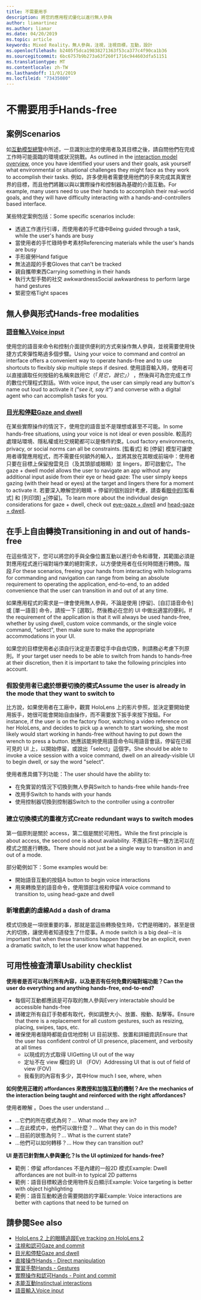 ```yaml
---
title: 不需要用手
description: 將您的應用程式優化以進行無人參與
author: liamartinez
ms.author: liamar
ms.date: 04/20/2019
ms.topic: article
keywords: Mixed Reality，無人參與，注視，注視目標，互動，設計
ms.openlocfilehash: b2405f5dca19838271363f53ca377c4f90ca1b36
ms.sourcegitcommit: 6bc6757b9b273a63f260f1716c944603dfa51151
ms.translationtype: MT
ms.contentlocale: zh-TW
ms.lasthandoff: 11/01/2019
ms.locfileid: "73435080"
---
```

# <a name="hands-free"></a><span data-ttu-id="e1320-104">不需要用手</span><span class="sxs-lookup"><span data-stu-id="e1320-104">Hands-free</span></span>

## <a name="scenarios"></a><span data-ttu-id="e1320-105">案例</span><span class="sxs-lookup"><span data-stu-id="e1320-105">Scenarios</span></span>

<span data-ttu-id="e1320-106">如[互動模型總覽](interaction-fundamentals.md)中所述，一旦識別出您的使用者及其目標之後，請自問他們在完成工作時可能面臨的環境或狀況挑戰。</span><span class="sxs-lookup"><span data-stu-id="e1320-106">As outlined in the [interaction model overview](interaction-fundamentals.md), once you have identified your users and their goals, ask yourself what environmental or situational challenges they might face as they work to accomplish their tasks.</span></span> <span data-ttu-id="e1320-107">例如，許多使用者需要使用他們的手來完成其真實世界的目標，而且他們將難以與以實際操作和控制器為基礎的介面互動。</span><span class="sxs-lookup"><span data-stu-id="e1320-107">For example, many users need to use their hands to accomplish their real-world goals, and they will have difficulty interacting with a hands-and-controllers based interface.</span></span> 

<span data-ttu-id="e1320-108">某些特定案例包括：</span><span class="sxs-lookup"><span data-stu-id="e1320-108">Some specific scenarios include:</span></span> 
* <span data-ttu-id="e1320-109">透過工作進行引導，而使用者的手忙碌中</span><span class="sxs-lookup"><span data-stu-id="e1320-109">Being guided through a task, while the user's hands are busy</span></span>
* <span data-ttu-id="e1320-110">當使用者的手忙碌時參考素材</span><span class="sxs-lookup"><span data-stu-id="e1320-110">Referencing materials while the user's hands are busy</span></span>
* <span data-ttu-id="e1320-111">手形疲勞</span><span class="sxs-lookup"><span data-stu-id="e1320-111">Hand fatigue</span></span>
* <span data-ttu-id="e1320-112">無法追蹤的手套</span><span class="sxs-lookup"><span data-stu-id="e1320-112">Gloves that can't be tracked</span></span>
* <span data-ttu-id="e1320-113">親自攜帶東西</span><span class="sxs-lookup"><span data-stu-id="e1320-113">Carrying something in their hands</span></span>
* <span data-ttu-id="e1320-114">執行大型手勢的社交 awkwardness</span><span class="sxs-lookup"><span data-stu-id="e1320-114">Social awkwardness to perform large hand gestures</span></span>
* <span data-ttu-id="e1320-115">緊密空格</span><span class="sxs-lookup"><span data-stu-id="e1320-115">Tight spaces</span></span>


## <a name="hands-free-modalities"></a><span data-ttu-id="e1320-116">無人參與形式</span><span class="sxs-lookup"><span data-stu-id="e1320-116">Hands-free modalities</span></span>

### <a name="voice-inputvoice-inputmd"></a>[<span data-ttu-id="e1320-117">語音輸入</span><span class="sxs-lookup"><span data-stu-id="e1320-117">Voice input</span></span>](voice-input.md)

<span data-ttu-id="e1320-118">使用您的語音來命令和控制介面提供便利的方式來操作無人參與，並視需要使用快捷方式來彈性略過多個步驟。</span><span class="sxs-lookup"><span data-stu-id="e1320-118">Using your voice to command and control an interface offers a convenient way to operate hands-free and to use shortcuts to flexibly skip multiple steps if desired.</span></span> <span data-ttu-id="e1320-119">使用語音輸入時，使用者可以直接讀取任何按鈕的名稱來啟用它（「_見它，說它」）_ ，然後與可為您完成工作的數位代理程式對話。</span><span class="sxs-lookup"><span data-stu-id="e1320-119">With voice input, the user can simply read any button's name out loud to activate it _("see it, say it")_ and converse with a digital agent who can accomplish tasks for you.</span></span>


### <a name="gaze-and-dwellgaze-and-dwellmd"></a>[<span data-ttu-id="e1320-120">目光和停駐</span><span class="sxs-lookup"><span data-stu-id="e1320-120">Gaze and dwell</span></span>](gaze-and-dwell.md)

<span data-ttu-id="e1320-121">在某些實際操作的情況下，使用您的語音並不是理想或甚至不可能。</span><span class="sxs-lookup"><span data-stu-id="e1320-121">In some hands-free situations, using your voice is not ideal or even possible.</span></span> <span data-ttu-id="e1320-122">較高的處理站環境、隱私權或社交規範都可以是條件約束。</span><span class="sxs-lookup"><span data-stu-id="e1320-122">Loud factory environments, privacy, or social norms can all be constraints.</span></span> <span data-ttu-id="e1320-123">[監看式] 和 [停留] 模型可讓使用者導覽應用程式，而不需要任何額外的輸入，並將其放在其眼或前端中：使用者只要在目標上保留撥雲見日（及其頭部或眼睛）並 lingers，即可啟動它。</span><span class="sxs-lookup"><span data-stu-id="e1320-123">The gaze + dwell model allows the user to navigate an app without any additional input aside from their eye or head gaze: The user simply keeps gazing (with their head or eyes) at the target and lingers there for a moment to activate it.</span></span> <span data-ttu-id="e1320-124">若要深入瞭解您的眼睛 + 停留的個別設計考慮，請查看[眼中的](gaze-and-dwell-eyes.md)[監看式] 和 [列印頭] [+](gaze-and-dwell-head.md)[停留]。</span><span class="sxs-lookup"><span data-stu-id="e1320-124">To learn more about the individual design considerations for gaze + dwell, check out [eye-gaze + dwell](gaze-and-dwell-eyes.md) and [head-gaze + dwell](gaze-and-dwell-head.md).</span></span>


## <a name="transitioning-in-and-out-of-hands-free"></a><span data-ttu-id="e1320-125">在手上自由轉換</span><span class="sxs-lookup"><span data-stu-id="e1320-125">Transitioning in and out of hands-free</span></span>

<span data-ttu-id="e1320-126">在這些情況下，您可以將您的手與全像位置互動以進行命令和導覽，其範圍必須是對應用程式進行端對端作業的絕對需求，以方便使用者在任何時間進行轉換。階段.</span><span class="sxs-lookup"><span data-stu-id="e1320-126">For these scenarios, freeing your hands from interacting with holograms for commanding and navigation can range from being an absolute requirement to operating the application, end-to-end, to an added convenience that the user can transition in and out of at any time.</span></span> 

<span data-ttu-id="e1320-127">如果應用程式的需求是一律會使用無人參與，不論是使用 [停留]、[自訂語音命令] 或 [單一語音] 命令，請按一下 [選取]，然後務必在您的 UI 中做出適當的便利。</span><span class="sxs-lookup"><span data-stu-id="e1320-127">If the requirement of the application is that it will always be used hands-free, whether by using dwell, custom voice commands, or the single voice command, "select", then make sure to make the appropriate accommodations in your UI.</span></span> 

<span data-ttu-id="e1320-128">如果您的目標使用者必須自行決定是否要從手中自由切換，則請務必考慮下列原則。</span><span class="sxs-lookup"><span data-stu-id="e1320-128">If your target user needs to be able to switch from hands to hands-free at their discretion, then it is important to take the following principles into account.</span></span>

### <a name="assume-the-user-is-already-in-the-mode-that-they-want-to-switch-to"></a><span data-ttu-id="e1320-129">假設使用者已處於想要切換的模式</span><span class="sxs-lookup"><span data-stu-id="e1320-129">Assume the user is already in the mode that they want to switch to</span></span>
<span data-ttu-id="e1320-130">比方說，如果使用者在工廠中，觀賞 HoloLens 上的影片參照，並決定要開始使用扳手，她很可能會開始自由操作，而不需要放下扳手來按下按鈕。</span><span class="sxs-lookup"><span data-stu-id="e1320-130">For instance, if the user is on the factory floor, watching a video reference on her HoloLens, and decides to pick up a wrench to start working, she most likely would start working in hands-free without having to put down the wrench to press a button.</span></span> <span data-ttu-id="e1320-131">她應該能夠使用語音命令叫用語音會話，停留在已經可見的 UI 上，以開始停留，或說出「select」這個字。</span><span class="sxs-lookup"><span data-stu-id="e1320-131">She should be able to invoke a voice session with a voice command, dwell on an already-visible UI to begin dwell, or say the word "select".</span></span>

<span data-ttu-id="e1320-132">使用者應具備下列功能：</span><span class="sxs-lookup"><span data-stu-id="e1320-132">The user should have the ability to:</span></span> 
* <span data-ttu-id="e1320-133">在免實習的情況下切換到無人參與</span><span class="sxs-lookup"><span data-stu-id="e1320-133">Switch to hands-free while hands-free</span></span>
* <span data-ttu-id="e1320-134">改用手</span><span class="sxs-lookup"><span data-stu-id="e1320-134">Switch to hands with your hands</span></span>
* <span data-ttu-id="e1320-135">使用控制器切換到控制器</span><span class="sxs-lookup"><span data-stu-id="e1320-135">Switch to the controller using a controller</span></span> 

### <a name="create-redundant-ways-to-switch-modes"></a><span data-ttu-id="e1320-136">建立切換模式的重複方式</span><span class="sxs-lookup"><span data-stu-id="e1320-136">Create redundant ways to switch modes</span></span>
<span data-ttu-id="e1320-137">第一個原則是關於 access，第二個是關於可用性。</span><span class="sxs-lookup"><span data-stu-id="e1320-137">While the first principle is about access, the second one is about availability.</span></span> <span data-ttu-id="e1320-138">不應該只有一種方法可以在模式之間進行轉換。</span><span class="sxs-lookup"><span data-stu-id="e1320-138">There should not just be a single way to transition in and out of a mode.</span></span> 

<span data-ttu-id="e1320-139">部分範例如下：</span><span class="sxs-lookup"><span data-stu-id="e1320-139">Some examples would be:</span></span> 
* <span data-ttu-id="e1320-140">開始語音互動的按鈕</span><span class="sxs-lookup"><span data-stu-id="e1320-140">A button to begin voice interactions</span></span>
* <span data-ttu-id="e1320-141">用來轉換至的語音命令，使用頭部注視和停留</span><span class="sxs-lookup"><span data-stu-id="e1320-141">A voice command to transition to, using head-gaze and dwell</span></span>

### <a name="add-a-dash-of-drama"></a><span data-ttu-id="e1320-142">新增戲劇的虛線</span><span class="sxs-lookup"><span data-stu-id="e1320-142">Add a dash of drama</span></span>
<span data-ttu-id="e1320-143">模式切換是一項很重要的事，那就是當這些轉換發生時，它們是明確的，甚至是很大的切換，讓使用者知道發生了什麼事。</span><span class="sxs-lookup"><span data-stu-id="e1320-143">A mode switch is a big deal--it is important that when these transitions happen that they be an explicit, even a dramatic switch, to let the user know what happened.</span></span> 


## <a name="usability-checklist"></a><span data-ttu-id="e1320-144">可用性檢查清單</span><span class="sxs-lookup"><span data-stu-id="e1320-144">Usability checklist</span></span>

<span data-ttu-id="e1320-145">**使用者是否可以執行所有內容，以及是否有任何免費的端對端功能？**</span><span class="sxs-lookup"><span data-stu-id="e1320-145">**Can the user do everything and anything hands-free, end-to-end?**</span></span>
* <span data-ttu-id="e1320-146">每個可互動都應該是可存取的無人參與</span><span class="sxs-lookup"><span data-stu-id="e1320-146">Every interactable should be accessible hands-free</span></span>
* <span data-ttu-id="e1320-147">請確定所有自訂手勢都有取代，例如調整大小、放置、撥動、點擊等。</span><span class="sxs-lookup"><span data-stu-id="e1320-147">Ensure that there is a replacement for all custom gestures, such as resizing, placing, swipes, taps, etc.</span></span>
* <span data-ttu-id="e1320-148">確保使用者隨時都能自信地控制 UI 目前狀態、放置和詳細資訊</span><span class="sxs-lookup"><span data-stu-id="e1320-148">Ensure that the user has confident control of UI presence, placement, and verbosity at all times</span></span>
    * <span data-ttu-id="e1320-149">以現成的方式取得 UI</span><span class="sxs-lookup"><span data-stu-id="e1320-149">Getting UI out of the way</span></span>
    * <span data-ttu-id="e1320-150">定址不在 view 欄位的 UI （FOV）</span><span class="sxs-lookup"><span data-stu-id="e1320-150">Addressing UI that is out of field of view (FOV)</span></span>
    * <span data-ttu-id="e1320-151">我看到的內容有多少，其中</span><span class="sxs-lookup"><span data-stu-id="e1320-151">How much I see, where, when</span></span>

<span data-ttu-id="e1320-152">**如何使用正確的 affordances 來教授和加強互動的機制？**</span><span class="sxs-lookup"><span data-stu-id="e1320-152">**Are the mechanics of the interaction being taught and reinforced with the right affordances?**</span></span>

<span data-ttu-id="e1320-153">使用者瞭解 。</span><span class="sxs-lookup"><span data-stu-id="e1320-153">Does the user understand ...</span></span>
* <span data-ttu-id="e1320-154">...它們的所在模式為何？</span><span class="sxs-lookup"><span data-stu-id="e1320-154">... What mode they are in?</span></span>
* <span data-ttu-id="e1320-155">...在此模式中，他們可以做什麼？</span><span class="sxs-lookup"><span data-stu-id="e1320-155">... What they can do in this mode?</span></span>
* <span data-ttu-id="e1320-156">...目前的狀態為何？</span><span class="sxs-lookup"><span data-stu-id="e1320-156">... What is the current state?</span></span>
* <span data-ttu-id="e1320-157">...他們可以如何轉移？</span><span class="sxs-lookup"><span data-stu-id="e1320-157">... How they can transition out?</span></span>
    
<span data-ttu-id="e1320-158">**UI 是否已針對無人參與優化？**</span><span class="sxs-lookup"><span data-stu-id="e1320-158">**Is the UI optimized for hands-free?**</span></span>   

* <span data-ttu-id="e1320-159">範例：停留 affordances 不是內建的一般2D 模式</span><span class="sxs-lookup"><span data-stu-id="e1320-159">Example: Dwell affordances are not built-in to typical 2D patterns</span></span>
* <span data-ttu-id="e1320-160">範例：語音目標較適合使用物件反白顯示</span><span class="sxs-lookup"><span data-stu-id="e1320-160">Example: Voice targeting is better with object highlighting</span></span>
* <span data-ttu-id="e1320-161">範例：語音互動較適合需要開啟的字幕</span><span class="sxs-lookup"><span data-stu-id="e1320-161">Example: Voice interactions are better with captions that need to be turned on</span></span>


## <a name="see-also"></a><span data-ttu-id="e1320-162">請參閱</span><span class="sxs-lookup"><span data-stu-id="e1320-162">See also</span></span>
* [<span data-ttu-id="e1320-163">HoloLens 2 上的眼睛追蹤</span><span class="sxs-lookup"><span data-stu-id="e1320-163">Eye tracking on HoloLens 2</span></span>](eye-tracking.md)
* [<span data-ttu-id="e1320-164">注視和認可</span><span class="sxs-lookup"><span data-stu-id="e1320-164">Gaze and commit</span></span>](gaze-and-commit.md)
* [<span data-ttu-id="e1320-165">目光和停駐</span><span class="sxs-lookup"><span data-stu-id="e1320-165">Gaze and dwell</span></span>](gaze-and-dwell.md)
* [<span data-ttu-id="e1320-166">直接操作</span><span class="sxs-lookup"><span data-stu-id="e1320-166">Hands - Direct manipulation</span></span>](direct-manipulation.md)
* [<span data-ttu-id="e1320-167">實習手勢</span><span class="sxs-lookup"><span data-stu-id="e1320-167">Hands - Gestures</span></span>](gaze-and-commit.md#composite-gestures)
* [<span data-ttu-id="e1320-168">實際操作和認可</span><span class="sxs-lookup"><span data-stu-id="e1320-168">Hands - Point and commit</span></span>](point-and-commit.md)
* [<span data-ttu-id="e1320-169">本能互動</span><span class="sxs-lookup"><span data-stu-id="e1320-169">Instinctual interactions</span></span>](interaction-fundamentals.md)
* [<span data-ttu-id="e1320-170">語音輸入</span><span class="sxs-lookup"><span data-stu-id="e1320-170">Voice input</span></span>](voice-input.md)
